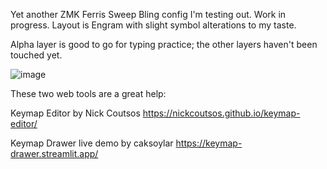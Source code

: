 Yet another ZMK Ferris Sweep Bling config I'm testing out. Work in progress. Layout is Engram with slight symbol alterations to my taste.

Alpha layer is good to go for typing practice; the other layers haven't been touched yet.

![image](https://github.com/user-attachments/assets/c9936ad7-0200-4395-8b91-42f220315d9c)

These two web tools are a great help:

Keymap Editor by Nick Coutsos https://nickcoutsos.github.io/keymap-editor/

Keymap Drawer live demo by caksoylar https://keymap-drawer.streamlit.app/
